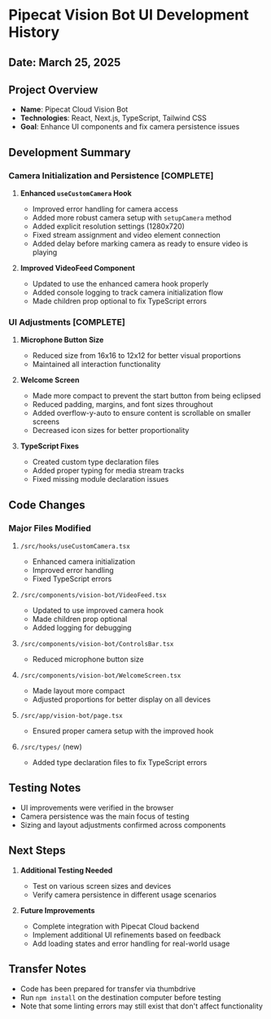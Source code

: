 # Pipecat Vision Bot UI Development History

## Date: March 25, 2025

## Project Overview
- **Name**: Pipecat Cloud Vision Bot
- **Technologies**: React, Next.js, TypeScript, Tailwind CSS
- **Goal**: Enhance UI components and fix camera persistence issues

## Development Summary

### Camera Initialization and Persistence [COMPLETE]
1. **Enhanced `useCustomCamera` Hook**
   - Improved error handling for camera access
   - Added more robust camera setup with `setupCamera` method
   - Added explicit resolution settings (1280x720)
   - Fixed stream assignment and video element connection
   - Added delay before marking camera as ready to ensure video is playing

2. **Improved VideoFeed Component**
   - Updated to use the enhanced camera hook properly
   - Added console logging to track camera initialization flow
   - Made children prop optional to fix TypeScript errors

### UI Adjustments [COMPLETE]
1. **Microphone Button Size**
   - Reduced size from 16x16 to 12x12 for better visual proportions
   - Maintained all interaction functionality

2. **Welcome Screen**
   - Made more compact to prevent the start button from being eclipsed
   - Reduced padding, margins, and font sizes throughout
   - Added overflow-y-auto to ensure content is scrollable on smaller screens
   - Decreased icon sizes for better proportionality

3. **TypeScript Fixes**
   - Created custom type declaration files
   - Added proper typing for media stream tracks
   - Fixed missing module declaration issues

## Code Changes

### Major Files Modified
1. `/src/hooks/useCustomCamera.tsx`
   - Enhanced camera initialization
   - Improved error handling
   - Fixed TypeScript errors

2. `/src/components/vision-bot/VideoFeed.tsx`
   - Updated to use improved camera hook
   - Made children prop optional
   - Added logging for debugging

3. `/src/components/vision-bot/ControlsBar.tsx`
   - Reduced microphone button size

4. `/src/components/vision-bot/WelcomeScreen.tsx`
   - Made layout more compact
   - Adjusted proportions for better display on all devices

5. `/src/app/vision-bot/page.tsx`
   - Ensured proper camera setup with the improved hook

6. `/src/types/` (new)
   - Added type declaration files to fix TypeScript errors

## Testing Notes
- UI improvements were verified in the browser
- Camera persistence was the main focus of testing
- Sizing and layout adjustments confirmed across components

## Next Steps
1. **Additional Testing Needed**
   - Test on various screen sizes and devices
   - Verify camera persistence in different usage scenarios

2. **Future Improvements**
   - Complete integration with Pipecat Cloud backend
   - Implement additional UI refinements based on feedback
   - Add loading states and error handling for real-world usage

## Transfer Notes
- Code has been prepared for transfer via thumbdrive
- Run `npm install` on the destination computer before testing
- Note that some linting errors may still exist that don't affect functionality

